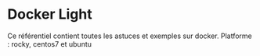 # Docker Light

Ce référentiel contient toutes les astuces et exemples sur docker.
Platforme : rocky, centos7 et ubuntu